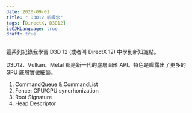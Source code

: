 ```yaml
---
date: 2020-09-01
title: " D3D12 新概念"
tags: [DirectX, D3D12]
isCJKLanguage: true
draft: true
---
```


這系列紀錄我學習 D3D 12 (或者叫 DirectX 12) 中學到新知識點。

D3D12、Vulkan、Metal 都是新一代的底層圖形 API。特色是曝露出了更多的 GPU 底層實做細節。

1. CommandQueue & CommandList
2. Fence: CPU/GPU syncrhonization
3. Root Signature
4. Heap Descriptor


